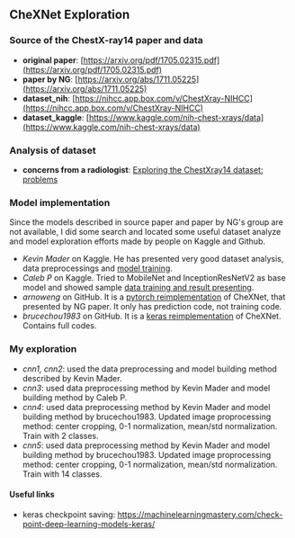## CheXNet Exploration

### Source of the ChestX-ray14 paper and data
 - __original paper__: [https://arxiv.org/pdf/1705.02315.pdf](https://arxiv.org/pdf/1705.02315.pdf)
 - __paper by NG__: [https://arxiv.org/abs/1711.05225](https://arxiv.org/abs/1711.05225)
 - __dataset_nih__: [https://nihcc.app.box.com/v/ChestXray-NIHCC](https://nihcc.app.box.com/v/ChestXray-NIHCC)
 - __dataset_kaggle__: [https://www.kaggle.com/nih-chest-xrays/data](https://www.kaggle.com/nih-chest-xrays/data)


### Analysis of dataset
 - __concerns from a radiologist__: [Exploring the ChestXray14 dataset: problems](https://lukeoakdenrayner.wordpress.com/2017/12/18/the-chestxray14-dataset-problems/)

### Model implementation
Since the models described in source paper and paper by NG's group are not available, I did some search and located some useful dataset analyze and model exploration efforts made by people on Kaggle and Github.
 - _Kevin Mader_ on Kaggle. He has presented very good dataset analysis, data preprocessings and [model training](https://www.kaggle.com/kmader/cardiomegaly-pretrained-vgg16/notebook). 
 - _Caleb P_ on Kaggle. Tried to MobileNet and InceptionResNetV2 as base model and showed sample [data training and result presenting](https://www.kaggle.com/cpagel/adjust-simple-xray-cnn/notebook).
 - _arnoweng_ on GitHub. It is a [pytorch reimplementation](https://github.com/arnoweng/CheXNet) of CheXNet, that presented by NG paper. It only has prediction code, not training code.
 - _brucechou1983_ on GitHub. It is a [keras reimplementation](https://github.com/brucechou1983/CheXNet-Keras) of CheXNet. Contains full codes. 


### My exploration
 - _cnn1, cnn2_: used the data preprocessing and model building method described by Kevin Mader.
 - _cnn3_: used data preprocessing method by Kevin Mader and model building method by Caleb P.
 - _cnn4_: used data preprocessing method by Kevin Mader and model building method by brucechou1983. Updated image proprocessing method: center cropping, 0-1 normalization, mean/std normalization. Train with 2 classes.
 - _cnn5_: used data preprocessing method by Kevin Mader and model building method by brucechou1983. Updated image proprocessing method: center cropping, 0-1 normalization, mean/std normalization. Train with 14 classes.


#### Useful links
 - keras checkpoint saving: https://machinelearningmastery.com/check-point-deep-learning-models-keras/
